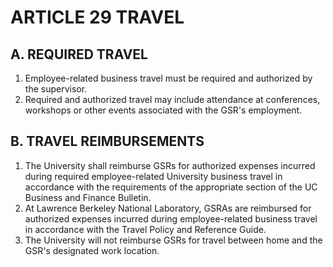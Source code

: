 # ARTICLE 29 TRAVEL

## A. REQUIRED TRAVEL

1. Employee-related business travel must be required and authorized by the supervisor.
2. Required and authorized travel may include attendance at conferences, workshops or other events associated with the GSR's employment.

## B. TRAVEL REIMBURSEMENTS

1. The University shall reimburse GSRs for authorized expenses incurred during required employee-related University business travel in accordance with the requirements of the appropriate section of the UC Business and Finance Bulletin.
2. At Lawrence Berkeley National Laboratory, GSRAs are reimbursed for authorized expenses incurred during employee-related business travel in accordance with the Travel Policy and Reference Guide.
3. The University will not reimburse GSRs for travel between home and the GSR's designated work location.
